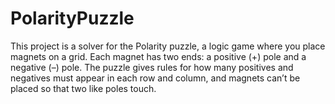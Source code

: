 # PolarityPuzzle
This project is a solver for the Polarity puzzle, a logic game where you place magnets on a grid. Each magnet has two ends: a positive (+) pole and a negative (–) pole. The puzzle gives rules for how many positives and negatives must appear in each row and column, and magnets can’t be placed so that two like poles touch.
